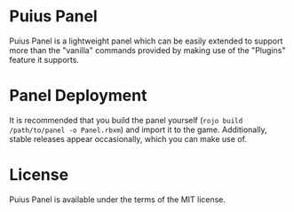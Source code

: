 # Puius Panel
Puius Panel is a lightweight panel which can be easily extended to support more than the "vanilla" commands provided
by making use of the "Plugins" feature it supports. 

# Panel Deployment
It is recommended that you build the panel yourself (`rojo build /path/to/panel -o Panel.rbxm`) and import it to the game.
Additionally, stable releases appear occasionally, which you can make use of.

# License
Puius Panel is available under the terms of the MIT license.
